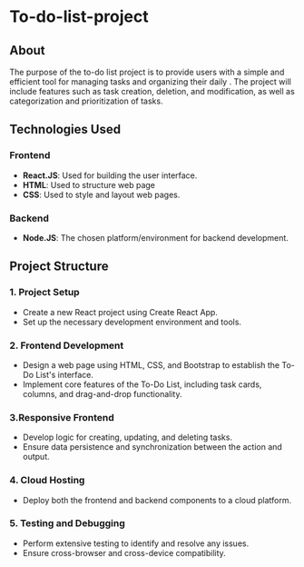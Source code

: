 # To-do-list-project

## About
The purpose of the to-do list project is to provide users with a simple and efficient tool for managing tasks and organizing their daily .
The project will include features such as task creation, deletion, and modification, as well as categorization and prioritization of tasks.

## Technologies Used

### Frontend

- **React.JS**: Used for building the user interface.
- **HTML**: Used to structure web page
- **CSS**: Used to style and layout web pages.

### Backend

- **Node.JS**: The chosen platform/environment for backend development.

## Project Structure

### 1. Project Setup

- Create a new React project using Create React App.
- Set up the necessary development environment and tools.

### 2. Frontend Development

- Design a web page using HTML, CSS, and Bootstrap to establish the To-Do List's interface.
- Implement core features of the To-Do List, including task cards, columns, and drag-and-drop functionality.

### 3.Responsive Frontend

- Develop logic for creating, updating, and deleting tasks.
- Ensure data persistence and synchronization between the action and output.

### 4. Cloud Hosting

- Deploy both the frontend and backend components to a cloud platform.

### 5. Testing and Debugging

- Perform extensive testing to identify and resolve any issues.
- Ensure cross-browser and cross-device compatibility.
